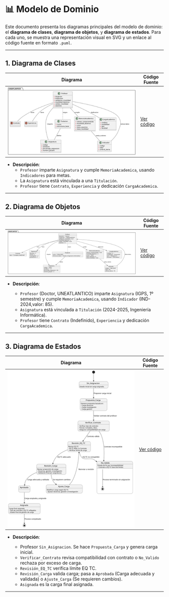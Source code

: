 # 📊 Modelo de Dominio

Este documento presenta los diagramas principales del modelo de dominio: el **diagrama de clases**, **diagrama de objetos**, y **diagrama de estados**. Para cada uno, se muestra una representación visual en SVG y un enlace al código fuente en formato `.puml`.

---

## 1. Diagrama de Clases


| **Diagrama** | **Código Fuente** |
|--------------|--------------------|
| ![Diagrama de Clases](/images/modelosUML/MdD/diagramaDeClases.svg) | [Ver código](/modelosUML/MdD/diagramaDeClases.puml) |

- **Descripción**: 
  - `Profesor` imparte `Asignatura` y cumple `MemoriaAcademica`, usando `Indicadores` para metas.
  - La `Asignatura` está vinculada a una `Titulación`.
  - `Profesor` tiene `Contrato`, `Experiencia` y dedicación `CargaAcademica`.

---

## 2. Diagrama de Objetos



| **Diagrama** | **Código Fuente** |
|--------------|--------------------|
| ![Diagrama de Objetos](/images/modelosUML/MdD/diagramaDeObjetos.svg) | [Ver código](/modelosUML/MdD/diagramaDeObjetos.puml) |

- **Descripción**:

  - `Profesor` (Doctor, UNEATLANTICO) imparte `Asignatura` (IGPS, 1º semestre) y cumple `MemoriaAcademica`, usando `Indicador` (IND-2024,valor: 85).
  - `Asignatura` está vinculada a `Titulación` (2024-2025, Ingeniería Informática).
  - `Profesor` tiene `Contrato` (Indefinido), `Experiencia` y dedicación `CargaAcademica`.

---

## 3. Diagrama de Estados


| **Diagrama** | **Código Fuente** |
|--------------|--------------------|
| ![Diagrama de Estados](/images/modelosUML/MdD/diagramaDeEstados.svg) | [Ver código](/modelosUML/MdD/diagramaDeEstados.puml) |

- **Descripción**:

  - Profesor `Sin_Asignacion`. Se hace `Propuesta_Carga` y genera carga inicial.
  - `Verificar_Contrato` revisa compatibilidad con contrato o `No_Valido` rechaza por exceso de carga.
  - `Revisión_EQ_TC` verifica límite EQ TC.
  - `Revisión_Carga` valida carga; pasa a `Aprobada` (Carga adecuada y validada) o `Ajuste_Carga` (Se requieren cambios).
  - `Asignada` es la carga final asignada.

--- 
